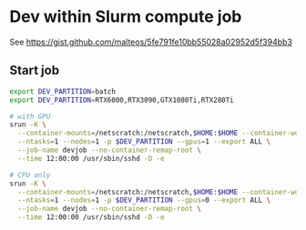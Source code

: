 # Dev within Slurm compute job

See https://gist.github.com/malteos/5fe791fe10bb55028a02952d5f394bb3

## Start job

```bash
export DEV_PARTITION=batch
export DEV_PARTITION=RTX6000,RTX3090,GTX1080Ti,RTX280Ti

# with GPU
srun -K \
  --container-mounts=/netscratch:/netscratch,$HOME:$HOME --container-workdir=${BASE_DIR} --container-image=$IMAGE \
  --ntasks=1 --nodes=1 -p $DEV_PARTITION --gpus=1 --export ALL \
  --job-name devjob --no-container-remap-root \
  --time 12:00:00 /usr/sbin/sshd -D -e

# CPU only
srun -K \
  --container-mounts=/netscratch:/netscratch,$HOME:$HOME --container-workdir=${BASE_DIR} --container-image=$IMAGE \
  --ntasks=1 --nodes=1 -p $DEV_PARTITION --gpus=0 --export ALL \
  --job-name devjob --no-container-remap-root \
  --time 12:00:00 /usr/sbin/sshd -D -e

```